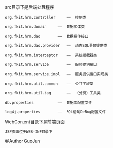 src目录下是后端处理程序

	org.fkit.hrm.controller 	——	控制类

	org.fkit.hrm.domain		——	数据实体类

	org.fkit.hrm.dao		——	数据操作接口

	org.fkit.hrm.dao.provider	——	动态SQL语句提供类

	org.fkit.hrm.interceptor	——	系统拦截器类

	org.fkit.hrm.service		——	服务提供接口

	org.fkit.hrm.service.impl	——	服务提供接口实现类

	org.fkit.hrm.util.common	——	公共字段类

	org.fkit.hrm.util.tag		——	（分页）工具类

	db.properties			——	数据库配置文件

	log4j.properties		——	SQL语句DeBug配置文件


WebContent目录下是前端页面

	JSP页面位于WEB-INF目录下

@Author GuoJun